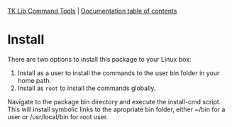 [TK Lib Command Tools](http://www.tropotek.com) | [Documentation
table of contents](TOC.md)

# Install

There are two options to install this package to your Linux box:

1. Install as a user to install the commands to the user bin
    folder in your home path.
2. Install as `root` to install the commands globally.

Navigate to the package bin directory and execute the install-cmd script.
This will install symbolic links to the apropriate bin folder, either
~/bin for a user or /usr/local/bin for root user.




